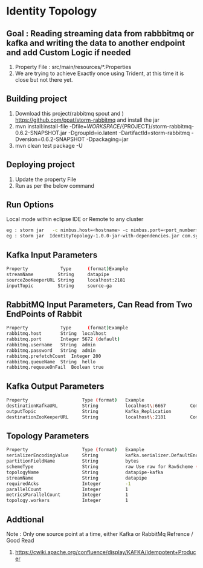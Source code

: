 # Identity Topology

## Goal : Reading streaming data from rabbbitmq or kafka and writing the data to another endpoint and add Custom Logic if needed

1. Property File : src/main/resources/*.Properties
2. We are trying to achieve Exactly once using Trident, at this time it is close but not there yet.


## Building project 

1. Download this project(rabbitmq spout and ) https://github.com/ppat/storm-rabbitmq  and install the jar <WE will submit the pull request for the TridentSpout which is missing>
2. mvn install:install-file -Dfile=${WORKSPACE}/${PROJECT}/storm-rabbitmq-0.6.2-SNAPSHOT.jar -DgroupId=io.latent -DartifactId=storm-rabbitmq  -Dversion=0.6.2-SNAPSHOT -Dpackaging=jar
3. mvn clean test package -U

## Deploying project 

1. Update the property File
2. Run as per the below command

## Run Options 
Local mode within eclipse IDE or Remote to any cluster

```sh
eg : storm jar   -c nimbus.host=<hostname> -c nimbus.port=<port_number> IdentityTopology-1.0.0-jar-with-dependencies.jar com.symantec.cpe.StartService <PropertyFile>
eg : storm jar  IdentityTopology-1.0.0-jar-with-dependencies.jar com.symantec.cpe.StartService <PropertyFile>
```


## Kafka Input Parameters
```sh
Property          	Type      (format)Example
streamName         String     datapipe
sourceZooKeeperURL String     localhost:2181
inputTopic         String     source-ga 
 ```

## RabbitMQ Input Parameters, Can Read from Two EndPoints of Rabbit
```sh
Property          	Type      (format)Example
rabbitmq.host    	String	localhost
rabbitmq.port		Integer	5672 (default)
rabbitmq.username	String	admin
rabbitmq.password	String	admin
rabbitmq.prefetchCount	Integer	200
rabbitmq.queueName	String	hello
rabbitmq.requeueOnFail	Boolean	true
 ```

## Kafka Output Parameters
```sh
Property					Type (format)	Example											Comment
destinationKafkaURL			String			localhost\:6667   		Comma-separated list of all Kafka brokers at the destination cluster.
outputTopic					String			Kafka_Replication
destinationZooKeeperURL		String			localhost\:2181			Comma-separated list of all ZooKeeper URLs in the destination cluster.
```

## Topology Parameters
```sh			
Property					Type (format)	Example								Comment
serializerEncodingValue		String			kafka.serializer.DefaultEncoder		For bytes, use the default kafka.serializer.DefaultEncoder. For string, use kafka.serializer.StringEncoder
partitionFieldName			String			bytes								Use bytes for bytes, and str for StringScheme.
schemeType					String			raw	Use raw for RawScheme (bytes), and string for StringScheme.
topologyName				String			datapipe-kafka
streamName					String			datapipe
requiredAcks				Integer			-1	
parallelCount				Integer			1	 
metricsParallelCount		Integer			1	 
topology.workers			Integer			1										Maximum value for this parameter is equal to the number of Storm supervisor nodes on the cluster.
```

## Addtional
Note : Only one source point at a time, either Kafka or RabbitMq
Refrence / Good Read
1. https://cwiki.apache.org/confluence/display/KAFKA/Idempotent+Producer
